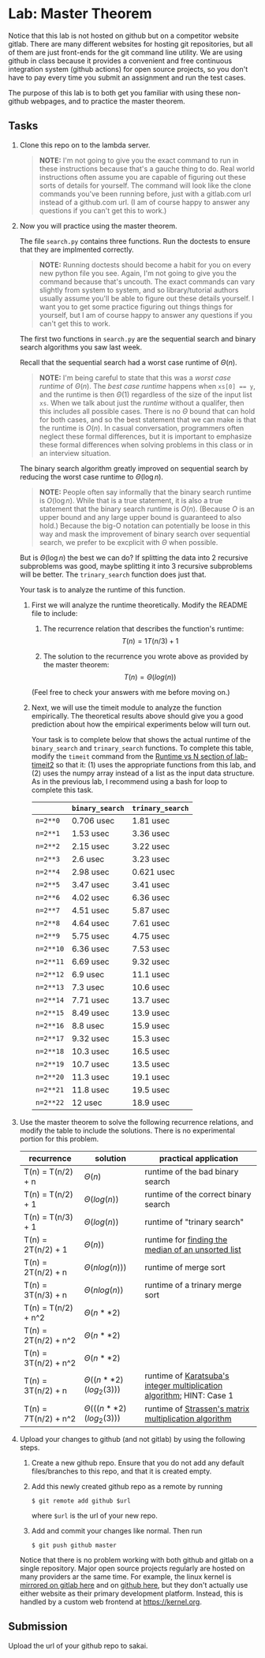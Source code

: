 # Lab: Master Theorem

Notice that this lab is not hosted on github but on a competitor website gitlab.
There are many different websites for hosting git repositories,
but all of them are just front-ends for the git command line utility.
We are using github in class because it provides a convenient and free continuous integration system (github actions) for open source projects,
so you don't have to pay every time you submit an assignment and run the test cases.

The purpose of this lab is to both get you familiar with using these non-github webpages, and to practice the master theorem.

## Tasks

1. Clone this repo on to the lambda server.

    > **NOTE:**
    > I'm not going to give you the exact command to run in these instructions because that's a gauche thing to do.
    > Real world instructions often assume you are capable of figuring out these sorts of details for yourself.
    > The command will look like the clone commands you've been running before, just with a gitlab.com url instead of a github.com url.
    > (I am of course happy to answer any questions if you can't get this to work.)

1. Now you will practice using the master theorem.

    The file `search.py` contains three functions.
    Run the doctests to ensure that they are implmented correctly.

    > **NOTE:**
    > Running doctests should become a habit for you on every new python file you see.
    > Again, I'm not going to give you the command because that's uncouth.
    > The exact commands can vary slightly from system to system,
    > and so library/tutorial authors usually assume you'll be able to figure out these details yourself.
    > I want you to get some practice figuring out things things for yourself,
    > but I am of course happy to answer any questions if you can't get this to work.

    The first two functions in `search.py` are the sequential search and binary search algorithms you saw last week.

    Recall that the sequential search had a worst case runtime of $\Theta(n)$.

    > **NOTE:**
    > I'm being careful to state that this was a *worst case runtime* of $\Theta(n)$.
    > The *best case runtime* happens when `xs[0] == y`,
    > and the runtime is then $\Theta(1)$ regardless of the size of the input list `xs`.
    > When we talk about just the *runtime* without a qualifer,
    > then this includes all possible cases.
    > There is no $\Theta$ bound that can hold for both cases,
    > and so the best statement that we can make is that the runtime is $O(n)$.
    > In casual conversation, programmers often neglect these formal differences,
    > but it is important to emphasize these formal differences when solving problems in this class or in an interview situation.

    The binary search algorithm greatly improved on sequential search by reducing the worst case runtime to $\Theta(\log n)$.

    > **NOTE:**
    > People often say informally that the binary search runtime is $O(\log n)$.
    > While that is a true statement, it is also a true statement that the binary search runtime is $O(n)$.
    > (Because $O$ is an upper bound and any large upper bound is guaranteed to also hold.)
    > Because the big-O notation can potentially be loose in this way and mask the improvement of binary search over sequential search,
    > we prefer to be excplicit with $\Theta$ when possible.

    But is $\Theta(\log n)$ the best we can do?
    If splitting the data into 2 recursive subproblems was good,
    maybe splitting it into 3 recursive subproblems will be better.
    The `trinary_search` function does just that.

    Your task is to analyze the runtime of this function.

    1. First we will analyze the runtime theoretically.
        Modify the README file to include:
    
        1. The recurrence relation that describes the function's runtime:
            $$T(n) = 1T(n/3) + 1$$

        1. The solution to the recurrence you wrote above as provided by the master theorem:
            $$T(n) = \Theta(log(n))$$

        (Feel free to check your answers with me before moving on.)
    
    1. Next, we will use the timeit module to analyze the function empirically.
        The theoretical results above should give you a good prediction about how the empirical experiments below will turn out.

        Your task is to complete below that shows the actual runtime of the `binary_search` and `trinary_search` functions.
        To complete this table, modify the `timeit` command from the [Runtime vs N section of lab-timeit2](https://github.com/mikeizbicki/lab-timeit2#runtime-vs-n) so that it: (1) uses the appropriate functions from this lab, and (2) uses the numpy array instead of a list as the input data structure.
        As in the previous lab, I recommend using a bash for loop to complete this task.

        |                | `binary_search`           | `trinary_search`      |
        | -------------- | ------------------------- | --------------------- | 
        | `n=2**0`       |         0.706 usec        |        1.81  usec     |
        | `n=2**1`       |         1.53  usec        |        3.36  usec     |
        | `n=2**2`       |         2.15  usec        |        3.22  usec     |
        | `n=2**3`       |         2.6   usec        |        3.23  usec     |
        | `n=2**4`       |         2.98  usec        |        0.621 usec     |
        | `n=2**5`       |         3.47  usec        |        3.41  usec     |
        | `n=2**6`       |         4.02  usec        |        6.36  usec     |
        | `n=2**7`       |         4.51  usec        |        5.87  usec     |
        | `n=2**8`       |         4.64  usec        |        7.61  usec     |
        | `n=2**9`       |         5.75  usec        |        4.75  usec     |
        | `n=2**10`      |         6.36  usec        |        7.53  usec     |
        | `n=2**11`      |         6.69  usec        |        9.32  usec     |
        | `n=2**12`      |         6.9   usec        |        11.1  usec     |
        | `n=2**13`      |         7.3   usec        |        10.6  usec     |
        | `n=2**14`      |         7.71  usec        |        13.7  usec     |
        | `n=2**15`      |         8.49  usec        |        13.9  usec     |
        | `n=2**16`      |         8.8   usec        |        15.9  usec     |
        | `n=2**17`      |         9.32  usec        |        15.3  usec     |
        | `n=2**18`      |         10.3  usec        |        16.5  usec     |
        | `n=2**19`      |         10.7  usec        |        13.5  usec     |
        | `n=2**20`      |         11.3  usec        |        19.1  usec     |
        | `n=2**21`      |         11.8  usec        |        19.5  usec     |
        | `n=2**22`      |         12    usec        |        18.9  usec     |


1. Use the master theorem to solve the following recurrence relations,
    and modify the table to include the solutions.
    There is no experimental portion for this problem.

    | recurrence           | solution                       | practical application                     |
    | -------------------- | ------------------------------ | ----------------------------------------- |
    | T(n) = T(n/2) + n    | $\Theta(n                   )$ | runtime of the bad binary search          |
    | T(n) = T(n/2) + 1    | $\Theta(log(n)              )$ | runtime of the correct binary search      |
    | T(n) = T(n/3) + 1    | $\Theta(log(n)              )$ | runtime of "trinary search"               |
    | T(n) = 2T(n/2) + 1   | $\Theta(n)                  )$ | runtime for [finding the median of an unsorted list](https://en.wikipedia.org/wiki/Quickselect) |
    | T(n) = 2T(n/2) + n   | $\Theta(nlog(n))            )$ | runtime of merge sort                     |
    | T(n) = 3T(n/3) + n   | $\Theta(nlog(n)             )$ | runtime of a trinary merge sort           |
    | T(n) = T(n/2) + n^2  | $\Theta(n**2                )$ |                                           |
    | T(n) = 2T(n/2) + n^2 | $\Theta(n**2                )$ |                                           |
    | T(n) = 3T(n/2) + n^2 | $\Theta(n**2                )$ |                                           |
    | T(n) = 3T(n/2) + n   | $\Theta((n**2)(log_2(3))    )$ | runtime of [Karatsuba's integer multiplication algorithm](https://en.wikipedia.org/wiki/Karatsuba_algorithm); HINT: Case 1 |
    | T(n) = 7T(n/2) + n^2 | $\Theta(((n**2)(log_2(3))   )$ | runtime of [Strassen's matrix multiplication algorithm](https://en.wikipedia.org/wiki/Strassen_algorithm) |

1. Upload your changes to github (and not gitlab) by using the following steps.

    1. Create a new github repo.
        Ensure that you do not add any default files/branches to this repo, and that it is created empty.

    1. Add this newly created github repo as a remote by running
        ```
        $ git remote add github $url
        ```
        where `$url` is the url of your new repo.

    1. Add and commit your changes like normal.
        Then run
        ```
        $ git push github master
        ```
    
    Notice that there is no problem working with both github and gitlab on a single repository.
    Major open source projects regularly are hosted on many providers ar the same time.
    For example, the linux kernel is [mirrored on gitlab here](https://gitlab.com/linux-kernel/linux) and on [github here](https://github.com/torvalds/linux),
    but they don't actually use either website as their primary development platform.
    Instead, this is handled by a custom web frontend at <https://kernel.org>.

## Submission

Upload the url of your github repo to sakai.
